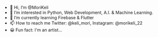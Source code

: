 - 👋 Hi, I’m @MoriKeli
- 👀 I’m interested in Python, Web Development, A.I. & Machine Learning.
- 🌱 I’m currently learning Firebase & Flutter 
- 📫 How to reach me Twitter: @keli_mori, Instagram: @morikeli_22
- 😀 Fun fact: I'm an artist...
